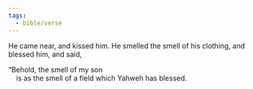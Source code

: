 ```yaml
---
tags:
  - bible/verse
---
```

He came near, and kissed him. He smelled the smell of his clothing, and blessed him, and said,

“Behold, the smell of my son  
    is as the smell of a field which Yahweh has blessed.